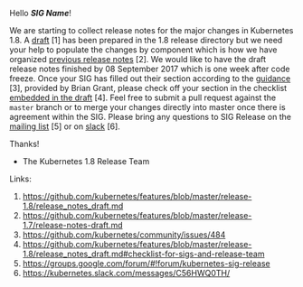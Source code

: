 Hello ___SIG Name___!

We are starting to collect release notes for the major changes in Kubernetes 1.8.
A [draft](https://github.com/kubernetes/features/blob/master/release-1.8/release_notes_draft.md) [1]
has been prepared in the 1.8 release directory but we need your help to populate the changes by
component which is how we have organized [previous release notes](https://github.com/kubernetes/features/blob/master/release-1.7/release-notes-draft.md) [2].
We would like to have the draft release notes finished by 08 September 2017 which is one week after code freeze.
Once your SIG has filled out their section according to the [guidance](https://github.com/kubernetes/community/issues/484) [3],
provided by Brian Grant, please check off your section in the checklist
[embedded in the draft](https://github.com/kubernetes/features/blob/master/release-1.8/release_notes_draft.md#checklist-for-sigs-and-release-team) [4].
Feel free to submit a pull request against the `master` branch or to merge your changes directly into master once
there is agreement within the SIG. Please bring any questions to SIG Release on the [mailing list](https://groups.google.com/forum/#!forum/kubernetes-sig-release) [5]
or on [slack](https://kubernetes.slack.com/messages/C56HWQ0TH/) [6].

Thanks!

- The Kubernetes 1.8 Release Team

Links:

1. https://github.com/kubernetes/features/blob/master/release-1.8/release_notes_draft.md
2. https://github.com/kubernetes/features/blob/master/release-1.7/release-notes-draft.md
3. https://github.com/kubernetes/community/issues/484
4. https://github.com/kubernetes/features/blob/master/release-1.8/release_notes_draft.md#checklist-for-sigs-and-release-team
5. https://groups.google.com/forum/#!forum/kubernetes-sig-release
6. https://kubernetes.slack.com/messages/C56HWQ0TH/
